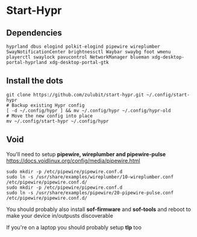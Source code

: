 # Start-Hypr

## Dependencies

```
hyprland dbus elogind polkit-elogind pipewire wireplumber SwayNotificationCenter brightnessctl Waybar swaybg foot wmenu playerctl swaylock pavucontrol NetworkManager blueman xdg-desktop-portal-hyprland xdg-desktop-portal-gtk
```

## Install the dots

```
git clone https://github.com/zulubit/start-hypr.git ~/.config/start-hypr
# Backup existing Hypr config
[ -d ~/.config/hypr ] && mv ~/.config/hypr ~/.config/hypr-old
# Move the new config into place
mv ~/.config/start-hypr ~/.config/hypr
```

## Void

You'll need to setup **pipewire, wireplumber and pipewire-pulse** https://docs.voidlinux.org/config/media/pipewire.html

```
sudo mkdir -p /etc/pipewire/pipewire.conf.d
sudo ln -s /usr/share/examples/wireplumber/10-wireplumber.conf /etc/pipewire/pipewire.conf.d/
sudo mkdir -p /etc/pipewire/pipewire.conf.d
sudo ln -s /usr/share/examples/pipewire/20-pipewire-pulse.conf /etc/pipewire/pipewire.conf.d/
```

You should probably also install **sof-firmware** and **sof-tools** and reboot to make your device in/outpusts discoverable

If you're on a laptop you should probably setup **tlp** too
